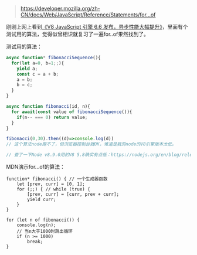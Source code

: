 > https://developer.mozilla.org/zh-CN/docs/Web/JavaScript/Reference/Statements/for...of

刚刚上网上看到[《V8 JavaScript 引擎 6.6 发布，异步性能大幅提升》](https://www.oschina.net/news/94658/v8-66-released)，里面有个测试用的算法，觉得似曾相识就复习了一遍for..of果然找到了。

测试用的算法：

```js
async function* fibonacciSequence(){
  for(let a=0, b=1;;){
    yield a;
    const c = a + b;
    a = b;
    b = c;
  }
}

async function fibonacci(id, n){
  for await(const value of fibonacciSequence()){
    if(n-- === 0) return value;
  }
}

fibonacci(0,30).then((d)=>console.log(d))
// 这个算法node跑不了，但浏览器控制台就OK，难道是我的node的V8引擎版本太低。

// 查了一下Node v8.9.0用的V8 5.8确实有点低：https://nodejs.org/en/blog/release/v8.0.0/#semver-major-commits
```

MDN演示for...of的算法：
```JS
function* fibonacci() { // 一个生成器函数
    let [prev, curr] = [0, 1];
    for (;;) { // while (true) {
        [prev, curr] = [curr, prev + curr];
        yield curr;
    }
}
 
for (let n of fibonacci()) {
    console.log(n); 
    // 当n大于1000时跳出循环
    if (n >= 1000)
        break;
}
```